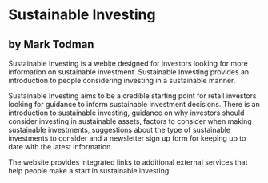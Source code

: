 # Sustainable Investing 
## by Mark Todman

Sustainable Investing is a webite designed for investors looking for more information on sustainable investment. Sustainable Investing provides an introduction to people considering investing in a sustainable manner. 

Sustainable Investing aims to be a credible starting point for retail investors looking for guidance to inform sustainable investment decisions. There is an introduction to sustainable investing, guidance on why investors should consider investing in sustainable assets, factors to consider when making sustainable investments, suggestions about the type of sustainable investments to consider and a newsletter sign up form for keeping up to date with the latest information.

The website provides integrated links to additional external services that help people make a start in sustainable investing.
